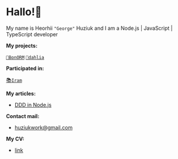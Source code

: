 # Hallo!👋

My name is Heorhii `"George"` Huziuk and I am a Node.js | JavaScript | TypeScript developer

**My projects:**

[`🔵BonORM`](https://www.npmjs.com/package/bonorm) 
[`🌸dahlia`](https://www.npmjs.com/package/dahlia-concurrency)

**Participated in:**

[📚`Iram`](https://github.com/iram-test/iram-backend)

**My articles:** 
* [DDD in Node.js](https://github.com/hhuziuk/ddd-nodejs.git)

**Contact mail:**
* huziukwork@gmail.com

**My CV:**
*  [link](https://github.com/hhuziuk/cv/blob/main/heorhii-huziuk-resume-04-07.pdf)
